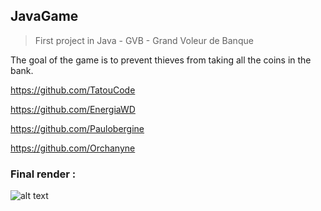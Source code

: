 ## JavaGame
>First project in Java - GVB - Grand Voleur de Banque

The goal of the game is to prevent thieves from taking all the coins in the bank.

https://github.com/TatouCode

https://github.com/EnergiaWD

https://github.com/Paulobergine

https://github.com/Orchanyne

### Final render :

![alt text](https://github.com/Orchanyne/ProjetS2Co/blob/master/unknown.png)
